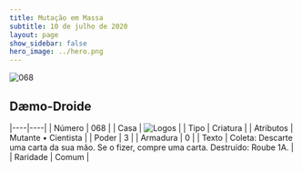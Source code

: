 ```yaml
---
title: Mutação em Massa
subtitle: 10 de julho de 2020
layout: page
show_sidebar: false
hero_image: ../hero.png
---
```


![068](https://cdn.keyforgegame.com/media/card_front/pt/479_068_QV49RX6JV444_pt.png)

## Dæmo-Droide

|----|----|
| Número | 068 |
| Casa | ![Logos](https://archonarcana.com/images/thumb/c/ce/Logos.png/22px-Logos.png "Logos") |
| Tipo | Criatura |
| Atributos | Mutante • Cientista |
| Poder | 3 |
| Armadura | 0 |
| Texto | Coleta: Descarte uma carta da sua mão. Se o fizer, compre uma carta.   Destruído: Roube 1A. |
| Raridade | Comum |
